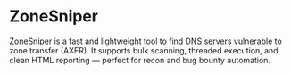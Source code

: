# ZoneSniper
ZoneSniper is a fast and lightweight tool to find DNS servers vulnerable to zone transfer (AXFR). It supports bulk scanning, threaded execution, and clean HTML reporting — perfect for recon and bug bounty automation.
